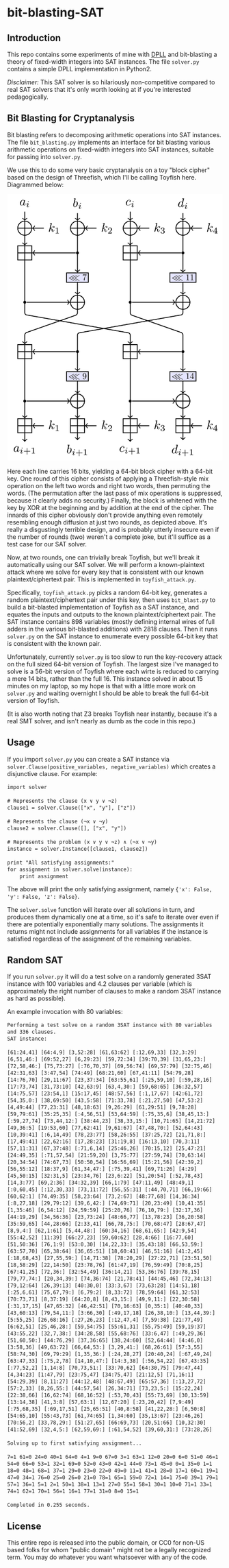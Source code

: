 # bit-blasting-SAT

## Introduction

This repo contains some experiments of mine with [DPLL](https://en.wikipedia.org/wiki/DPLL_algorithm) and bit-blasting a theory of fixed-width integers into SAT instances.
The file `solver.py` contains a simple DPLL implementation in Python2.

*Disclaimer:* This SAT solver is so hilariously non-competitive compared to real SAT solvers that it's only worth looking at if you're interested pedagogically.

## Bit Blasting for Cryptanalysis

Bit blasting refers to decomposing arithmetic operations into SAT instances.
The file `bit_blasting.py` implements an interface for bit blasting various arithmetic operations on fixed-width integers into SAT instances, suitable for passing into `solver.py`.

We use this to do some very basic cryptanalysis on a toy "block cipher" based on the design of Threefish, which I'll be calling Toyfish here.
Diagrammed below:

![Toyfish](/docs/diagram1.png?raw=true "Toyfish block cipher")

Here each line carries 16 bits, yielding a 64-bit block cipher with a 64-bit key.
One round of this cipher consists of applying a Threefish-style mix operation on the left two words and right two words, then permuting the words.
(The permutation after the last pass of mix operations is suppressed, because it clearly adds no security.)
Finally, the block is whitened with the key by XOR at the beginning and by addition at the end of the cipher.
The innards of this cipher obviously don't provide anything even remotely resembling enough diffusion at just two rounds, as depicted above.
It's really a disgustingly terrible design, and is probably utterly insecure even if the number of rounds (two) weren't a complete joke, but it'll suffice as a test case for our SAT solver.

Now, at two rounds, one can trivially break Toyfish, but we'll break it automatically using our SAT solver.
We will perform a known-plaintext attack where we solve for every key that is consistent with our known plaintext/ciphertext pair.
This is implemented in `toyfish_attack.py`.

Specifically, `toyfish_attack.py` picks a random 64-bit key, generates a random plaintext/ciphertext pair under this key, then uses `bit_blast.py` to build a bit-blasted implementation of Toyfish as a SAT instance, and equates the inputs and outputs to the known plaintext/ciphertext pair.
The SAT instance contains 898 variables (mostly defining internal wires of full adders in the various bit-blasted additions) with 2818 clauses.
Then it runs `solver.py` on the SAT instance to enumerate every possible 64-bit key that is consistent with the known pair.

Unfortunately, currently `solver.py` is too slow to run the key-recovery attack on the full sized 64-bit version of Toyfish.
The largest size I've managed to solve is a 56-bit version of Toyfish where each wirte is reduced to carrying a mere 14 bits, rather than the full 16.
This instance solved in about 15 minutes on my laptop, so my hope is that with a little more work on `solver.py` and waiting overnight I should be able to break the full 64-bit version of Toyfish.

(It is also worth noting that Z3 breaks Toyfish near instantly, because it's a real SMT solver, and isn't nearly as dumb as the code in this repo.)

## Usage

If you import `solver.py` you can create a SAT instance via `solver.Clause(positive_variables, negative_variables)` which creates a disjunctive clause.
For example:
```
import solver

# Represents the clause (x ∨ y ∨ ¬z)
clause1 = solver.Clause(["x", "y"], ["z"])

# Represents the clause (¬x ∨ ¬y)
clause2 = solver.Clause([], ["x", "y"])

# Represents the problem (x ∨ y ∨ ¬z) ∧ (¬x ∨ ¬y)
instance = solver.Instance([clause1, clause2])

print "All satisfying assignments:"
for assignment in solver.solve(instance):
	print assignment
```
The above will print the only satisfying assignment, namely `{'x': False, 'y': False, 'z': False}`.

The `solver.solve` function will iterate over all solutions in turn, and produces them dynamically one at a time, so it's safe to iterate over even if there are potentially exponentially many solutions.
The assignments it returns might not include assignments for all variables if the instance is satisfied regardless of the assignment of the remaining variables.


## Random SAT

If you run `solver.py` it will do a test solve on a randomly generated 3SAT instance with 100 variables and 4.2 clauses per variable (which is approximately the right number of clauses to make a random 3SAT instance as hard as possible).

An example invocation with 80 variables:

```
Performing a test solve on a random 3SAT instance with 80 variables and 336 clauses.
SAT instance:

[61:24,41] [64:4,9] [3,52:28] [61,63:62] [:12,69,33] [32,3:29] [6,51,46:] [69:52,27] [6,29:23] [59,72:34] [39:70,39] [31,65,23:] [72,58,46:] [75,73:27] [:76,70,37] [69,56:74] [69,57:79] [32:75,46] [42:31,63] [3:47,54] [74:49] [68:21,60] [67,41:11] [54:79,28] [14:76,70] [29,11:67] [23,37:34] [63:55,61] [:25,59,10] [:59,28,16] [17:73,74] [31,73:10] [42,63:9] [63,4,30:] [59,68:65] [36:32,57] [14:75,57] [23:54,1] [15:17,45] [48:57,56] [:1,17,67] [42:61,72] [54,35,0:] [38,69:50] [43,5:58] [71:33,78] [:21,27,50] [47,53:2] [4,49:44] [77,23:31] [48,18:63] [9,26:29] [61,29:51] [9,78:28] [59,79:61] [35:25,35] [:4,56,51] [53,64:59] [:75,35,6] [38,45,13:] [:59,27,74] [73,44,12:] [38:44,23] [38,33,15:] [10,71:65] [14,21:72] [49,36:5] [19:53,60] [77,62:41] [9,61:67] [47,48,70:] [52,64:43] [10,39:41] [:6,14,49] [78,23:77] [58,26:55] [37:25,72] [21,71,8:] [17,49:41] [22,62:16] [17,28:23] [31:19,8] [16:13,10] [70,3:11] [57,11:31] [67,37:48] [:71,6,14] [25:46,26] [70:15,12] [25,47:21] [24:49,35] [:71,57,54] [21:59,20] [3,75:77] [27:59,74] [70,63:14] [20,34:54] [74:67,73] [50:50,54] [16:56,69] [15:21,56] [42:39,2] [56,55:12] [18:37,9] [61,34,47:] [:75,39,41] [69,71:26] [4:29] [45,50:15] [32:31,5] [23:34,76] [23,6:22] [51,20:54] [:52,78,43] [14,3:77] [69,2:36] [34:32,39] [66,1:79] [47:11,49] [48:49,1] [:0,60,45] [:12,30,33] [73,11:72] [56,55:31] [:44,70,71] [66,19:66] [60,62:1] [74,49:35] [58,23:64] [73,2:67] [48:77,68] [14,36:34] [:8,27,18] [29,79:12] [39,6,42:] [74,69:71] [20,23:49] [10,41:35] [1,35:46] [6,54:12] [24,59:59] [25:20,76] [76,10,79:] [32:17,36] [44:19,29] [34,56:36] [23,73:24] [48:66,77] [13,78:23] [36,20:58] [35:59,65] [44,28:66] [2:33,41] [66,78,75:] [70,68:47] [28:67,47] [8,9,4:] [62,1:61] [5,44,48:] [60:34,16] [68,61,65:] [42:9,54] [55:42,52] [11:39] [66:27,23] [59,60:62] [28,4:66] [16:77,60] [51,50:36] [76,1:9] [53:0,30] [14,22,33:] [35,43:18] [66,53,59:] [63:57,70] [65,38:64] [36,65:51] [18,60:41] [46,51:16] [41:2,45] [:18,68,43] [27,55,59:] [14,71:38] [78:20,29] [27:22,71] [23:51,50] [18,58:29] [22,14:50] [23:78,76] [61:47,19] [76,59:49] [70:8,25] [67:41,25] [72,36:] [32:54,49] [36:14,21] [53,36:76] [39:78,15] [79,77,74:] [20,34,39:] [74,36:74] [21,78:41] [44:45,46] [72,34:13] [79,12:64] [26,39:13] [40:30,0] [33:3,67] [73,63:28] [14:51,18] [:25,6,61] [75,67,79:] [6,79:2] [8,33:72] [78,59:64] [61,32:53] [70:73,71] [8,37:19] [64:20,8] [8,43,15:] [49,9,11:] [22,30:58] [:31,17,15] [47,65:32] [46,42:51] [70,16:63] [0,35:1] [40:40,33] [43,60:13] [79,54,11:] [3:66,30] [:49,17,18] [26,38,10:] [13,44,39:] [5:55,25] [26,68:16] [:27,26,23] [:12,47,4] [7,59:38] [21:77,49] [6:62,51] [25,46,28:] [59,54:75] [55:61,31] [55,75:49] [59,19:37] [43:55,22] [32,7,38:] [34:28,58] [55,68:76] [33:6,47] [:49,29,36] [51,60,50:] [44:76,29] [37,36:65] [38,24:60] [52,64:44] [4:46,0] [3:58,36] [49,63:72] [66,64,53:] [3,29,41:] [68,26:61] [57:3,55] [58:74,30] [69,79:29] [1,35,36:] [:24,28,27] [20:40,24] [:67,49,24] [63:47,33] [:75,2,78] [14,10,47:] [14:3,38] [:56,54,22] [67,43:35] [:77,52,2] [1,14:8] [70,73,51:] [33:70,62] [64:30,75] [79:47,44] [4,34:23] [1:47,79] [23:75,47] [34:75,47] [21:12,5] [71,16:1] [54:29,39] [8,11:27] [44:12,48] [48:67,49] [65:57,36] [:13,27,72] [57:2,33] [8,26,55:] [44:57,54] [26,34:71] [73,23,5:] [15:22,24] [22:38,66] [16,62:74] [68,16:52] [:53,70,43] [55:73,69] [30,13:59] [13:14,38] [41,3:8] [57,63:1] [12,67:20] [:23,20,42] [7,9:49] [:75,68,35] [:69,17,51] [25,65:51] [40,8:58] [41,22,28:] [6,50:8] [54:65,10] [55:43,73] [61,74:65] [1,34:60] [35,13:67] [23:46,26] [70:56,2] [33,78,29:] [51:27,65] [66:69,73] [20,51:66] [10,32:30] [41:52,69] [32,4,5:] [62,59,69:] [:61,54,52] [39,60,31:] [73:28,26]

Solving up to first satisfying assignment...

7=1 61=0 24=0 40=1 64=0 4=1 9=0 67=0 3=1 63=1 12=0 20=0 6=0 51=0 46=1 54=0 66=0 53=1 32=1 69=0 52=0 43=0 42=1 44=0 73=1 45=0 0=1 35=0 1=1 18=0 48=1 68=1 37=1 29=0 23=0 22=0 49=0 11=1 41=1 28=0 17=1 60=1 19=1 47=0 34=1 76=0 25=0 26=0 21=0 78=1 65=1 59=0 72=1 14=1 75=0 39=1 79=1 57=1 36=1 5=1 2=1 50=1 38=1 13=1 27=0 55=1 58=1 30=1 10=0 71=1 33=1 74=1 62=1 70=1 56=1 16=1 77=1 31=0 8=0 15=1

Completed in 0.255 seconds.
```

## License

This entire repo is released into the public domain, or CC0 for non-US based folks for whom "public domain" might not be a legally recognized term.
You may do whatever you want whatsoever with any of the code.

